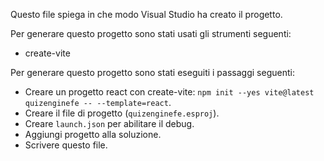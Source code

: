 Questo file spiega in che modo Visual Studio ha creato il progetto.

Per generare questo progetto sono stati usati gli strumenti seguenti:
- create-vite

Per generare questo progetto sono stati eseguiti i passaggi seguenti:
- Creare un progetto react con create-vite: `npm init --yes vite@latest quizenginefe -- --template=react`.
- Creare il file di progetto (`quizenginefe.esproj`).
- Creare `launch.json` per abilitare il debug.
- Aggiungi progetto alla soluzione.
- Scrivere questo file.
